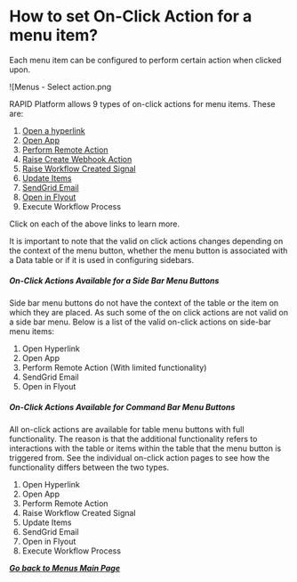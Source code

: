# How to set On-Click Action for a menu item?

Each menu item can be configured to perform certain action when clicked upon.

![Menus - Select action.png

RAPID Platform allows 9 types of on-click actions for menu items. These are:

1. [Open a hyperlink](https://docs.rapidplatform.com/books/experiences/page/how-to-open-a-hyperlink-from-a-menu-button "How to open a Hyperlink from a Menu button?")
2. [Open App](https://docs.rapidplatform.com/books/experiences/page/how-to-open-a-rapid-app-from-a-menu-button "How to Open a RAPID App from a Menu button?")
3. [Perform Remote Action](https://docs.rapidplatform.com/books/experiences/page/how-to-perform-a-remote-action-from-click-of-a-menu-button "How to perform a Remote Action from click of a Menu button?")
4. [Raise Create Webhook Action](https://docs.rapidplatform.com/books/experiences/page/how-to-raise-a-webhook-create-action-from-click-of-a-menu-button "How to raise a Webhook Create Action from click of a Menu button?")
5. [Raise Workflow Created Signal](https://docs.rapidplatform.com/books/experiences/page/how-to-raise-a-workflow-created-signal-from-a-click-of-a-menu-button "How to raise a Workflow Created Signal from a click of a Menu button?")
6. [Update Items](https://docs.rapidplatform.com/books/experiences/page/how-to-update-items-from-a-click-of-a-menu-button "How to update items from a click of a Menu button?")
7. [SendGrid Email](https://docs.rapidplatform.com/books/sending-emails-via-rapid-platforms-using-sendgrid/chapter/sending-static-email-from-sendgrid-using-explorer-menu-button "Sending Static Email from SendGrid using Explorer Menu Button")
8. [Open in Flyout](https://docs.rapidplatform.com/books/experiences/page/how-to-open-a-specific-page-in-flyout-with-a-click-of-a-menu-button "How to open a specific page in Flyout with a click of a Menu button?")
9. Execute Workflow Process

Click on each of the above links to learn more.

It is important to note that the valid on click actions changes depending on the context of the menu button, whether the menu button is associated with a Data table or if it is used in configuring sidebars.

##### On-Click Actions Available for a Side Bar Menu Buttons

Side bar menu buttons do not have the context of the table or the item on which they are placed. As such some of the on click actions are not valid on a side bar menu. Below is a list of the valid on-click actions on side-bar menu items:

1. Open Hyperlink
2. Open App
3. Perform Remote Action (With limited functionality)
4. SendGrid Email
5. Open in Flyout

##### On-Click Actions Available for Command Bar Menu Buttons

All on-click actions are available for table menu buttons with full functionality. The reason is that the additional functionality refers to interactions with the table or items within the table that the menu button is triggered from. See the individual on-click action pages to see how the functionality differs between the two types.

1. Open Hyperlink
2. Open App
3. Perform Remote Action
4. Raise Workflow Created Signal
5. Update Items
6. SendGrid Email
7. Open in Flyout
8. Execute Workflow Process

*[**Go back to Menus Main Page**](https://docs.rapidplatform.com/books/experiences/page/all-about-menus-in-dezigna "All about Menus in Dezigna")*